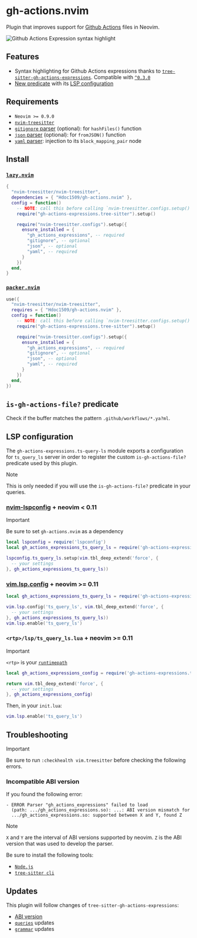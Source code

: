 # gh-actions.nvim

Plugin that improves support for [Github Actions][gh-actions-docs] files
in Neovim.

![Github Actions Expression syntax highlight](https://github.com/user-attachments/assets/1d098353-a22d-411c-8a4b-1ad97f64132a)

## Features

- Syntax highlighting for Github Actions expressions thanks to
  [`tree-sitter-gh-actions-expressions`][ts-gh-actions-expressions]. Compatible
  with [`^0.3.0`][ts-gh-actions-expressions-version]
- [New predicate](#is-gh-actions-file-predicate) with its [LSP
  configuration](#lsp-configuration)

## Requirements

- `Neovim >= 0.9.0`
- [`nvim-treesitter`][nvim-treesitter]
- [`gitignore` parser][gitignore] (optional): for `hashFiles()` function
- [`json` parser][json] (optional): for `fromJSON()` function
- [`yaml` parser][yaml]: injection to its `block_mapping_pair` node

## Install

### [`lazy.nvim`](https://github.com/folke/lazy.nvim)

```lua
{
  "nvim-treesitter/nvim-treesitter",
  dependencies = { "Hdoc1509/gh-actions.nvim" },
  config = function()
    -- NOTE: call this before calling `nvim-treesitter.configs.setup()`
    require("gh-actions-expressions.tree-sitter").setup()

    require("nvim-treesitter.configs").setup({
      ensure_installed = {
        "gh_actions_expressions", -- required
        "gitignore", -- optional
        "json", -- optional
        "yaml", -- required
      }
    })
  end,
}
```

### [`packer.nvim`](https://github.com/wbthomason/packer.nvim)

```lua
use({
  "nvim-treesitter/nvim-treesitter",
  requires = { "Hdoc1509/gh-actions.nvim" },
  config = function()
    -- NOTE: call this before calling `nvim-treesitter.configs.setup()`
    require("gh-actions-expressions.tree-sitter").setup()

    require("nvim-treesitter.configs").setup({
      ensure_installed = {
        "gh_actions_expressions", -- required
        "gitignore", -- optional
        "json", -- optional
        "yaml", -- required
      }
    })
  end,
})
```

## `is-gh-actions-file?` predicate

Check if the buffer matches the pattern `.github/workflows/*.ya?ml`.

## LSP configuration

The `gh-actions-expressions.ts-query-ls` module exports a configuration for
`ts_query_ls` server in order to register the custom `is-gh-actions-file?`
predicate used by this plugin.

> [!NOTE]
> This is only needed if you will use the `is-gh-actions-file?` predicate in
> your queries.

### [nvim-lspconfig][lspconfig] + neovim < 0.11

> [!IMPORTANT]
> Be sure to set `gh-actions.nvim` as a dependency

```lua
local lspconfig = require('lspconfig')
local gh_actions_expressions_ts_query_ls = require('gh-actions-expressions.ts-query-ls')

lspconfig.ts_query_ls.setup(vim.tbl_deep_extend('force', {
  -- your settings
}, gh_actions_expressions_ts_query_ls))
```

### [vim.lsp.config][vim-lsp-config] + neovim >= 0.11

<!-- TODO: need to check if it works correctlty -->

```lua
local gh_actions_expressions_ts_query_ls = require('gh-actions-expressions.ts-query-ls')

vim.lsp.config('ts_query_ls', vim.tbl_deep_extend('force', {
  -- your settings
}, gh_actions_expressions_ts_query_ls))
vim.lsp.enable('ts_query_ls')
```

### `<rtp>/lsp/ts_query_ls.lua` + neovim >= 0.11

<!-- TODO: need to check if it works correctlty -->

<!-- prettier-ignore -->
> [!IMPORTANT]
> `<rtp>` is your [`runtimepath`][rtp]

```lua
local gh_actions_expressions_config = require('gh-actions-expressions.ts-query-ls')

return vim.tbl_deep_extend('force', {
  -- your settings
}, gh_actions_expressions_config)
```

Then, in your `init.lua`:

```lua
vim.lsp.enable('ts_query_ls')
```

## Troubleshooting

> [!IMPORTANT]
> Be sure to run `:checkhealth vim.treesitter` before checking the following
> errors.

### Incompatible ABI version

If you found the following error:

```checkhealth
- ERROR Parser "gh_actions_expressions" failed to load
  (path: .../gh_actions_expressions.so): ...: ABI version mismatch for
  .../gh_actions_expressions.so: supported between X and Y, found Z
```

<!-- prettier-ignore -->
> [!NOTE]
> `X` and `Y` are the interval of ABI versions supported by neovim. `Z` is the
> ABI version that was used to develop the parser.

Be sure to install the following tools:

- [`Node.js`][nodejs]
- [`tree-sitter cli`][tree-sitter-cli]

## Updates

This plugin will follow changes of `tree-sitter-gh-actions-expressions`:

- [ABI version][ts-gh-actions-expressions-title]
- [`queries`][ts-gh-actions-expressions-queries] updates
- [`grammar`][ts-gh-actions-expressions-grammar] updates

[ts-gh-actions-expressions]: https://github.com/hdoc1509/tree-sitter-gh-actions-expressions
[ts-gh-actions-expressions-title]: https://github.com/hdoc1509/tree-sitter-gh-actions-expressions#tree-sitter-gh-actions-expressions
[ts-gh-actions-expressions-grammar]: https://github.com/hdoc1509/tree-sitter-gh-actions-expressions/tree/master/grammar.js
[ts-gh-actions-expressions-queries]: https://github.com/hdoc1509/tree-sitter-gh-actions-expressions/tree/master/queries
[ts-gh-actions-expressions-version]: https://github.com/Hdoc1509/tree-sitter-gh-actions-expressions/blob/master/CHANGELOG.md#030
[gitignore]: https://github.com/shunsambongi/tree-sitter-gitignore
[json]: https://github.com/tree-sitter/tree-sitter-json
[yaml]: https://github.com/tree-sitter-grammars/tree-sitter-yaml
[nvim-treesitter]: https://github.com/nvim-treesitter/nvim-treesitter
[nodejs]: https://nodejs.org/en/download
[tree-sitter-cli]: https://github.com/tree-sitter/tree-sitter/tree/master/crates/cli
[lspconfig]: (https://github.com/neovim/nvim-lspconfig)
[gh-actions-docs]: https://docs.github.com/en/actions/reference/workflows-and-actions
[vim-lsp-config]: https://neovim.io/doc/user/lsp.html#lsp-config
[rtp]: https://neovim.io/doc/user/options.html#'runtimepath'
